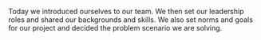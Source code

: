Today we introduced ourselves to our team. We then set our leadership roles and shared our backgrounds and skills. We also set norms and goals for our project and decided the problem scenario we are solving.
